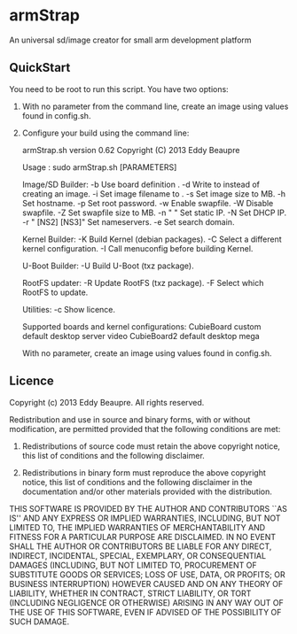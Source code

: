 armStrap
========

An universal sd/image creator for small arm development platform

QuickStart
----------

You need to be root to run this script. You have two options:

1) With no parameter from the command line, create an image using values found in config.sh.

2) Configure your build using the command line:

    armStrap.sh version 0.62
    Copyright (C) 2013 Eddy Beaupre
    
    Usage : sudo armStrap.sh [PARAMETERS]
    
    Image/SD Builder:
      -b <BOARD>              Use board definition <BOARD>.
      -d <DEVICE>             Write to <DEVICE> instead of creating an image.
      -i <FILE>               Set image filename to <FILE>.
      -s <SIZE>               Set image size to <SIZE>MB.
      -h <HOSTNAME>           Set hostname.
      -p <PASSWORD>           Set root password.
      -w <SIZE>               Enable swapfile.
      -W                      Disable swapfile.
      -Z <SIZE>               Set swapfile size to <SIZE>MB.
      -n "<IP> <MASK> <GW>"   Set static IP.
      -N                      Set DHCP IP.
      -r "<NS1> [NS2] [NS3]"  Set nameservers.
      -e <DOMAIN>             Set search domain.
    
    Kernel Builder:
      -K                      Build Kernel (debian packages).
      -C <CONFIG>             Select a different kernel configuration.
      -I                      Call menuconfig before building Kernel.
    
    U-Boot Builder:
      -U                      Build U-Boot (txz package).
    
    RootFS updater:
      -R                      Update RootFS (txz package).
      -F                      Select which RootFS to update.
    
    Utilities:
      -c                      Show licence.
    
    Supported boards and kernel configurations:
      CubieBoard              custom default desktop server video 
      CubieBoard2             default desktop mega 
    
    With no parameter, create an image using values found in config.sh.

Licence
-------
Copyright (c) 2013 Eddy Beaupre. All rights reserved.

Redistribution and use in source and binary forms, with or without modification, are permitted provided that the following conditions are met:

1. Redistributions of source code must retain the above copyright notice, this list of conditions and the following disclaimer.
 
2. Redistributions in binary form must reproduce the above copyright notice, this list of conditions and the following disclaimer in the documentation and/or other materials provided with the distribution.

THIS SOFTWARE IS PROVIDED BY THE AUTHOR AND CONTRIBUTORS ``AS IS'' AND ANY EXPRESS OR IMPLIED WARRANTIES, INCLUDING, BUT NOT LIMITED TO, THE IMPLIED WARRANTIES OF MERCHANTABILITY AND FITNESS FOR A PARTICULAR PURPOSE ARE DISCLAIMED.  IN NO EVENT SHALL THE AUTHOR OR CONTRIBUTORS BE LIABLE FOR ANY DIRECT, INDIRECT, INCIDENTAL, SPECIAL, EXEMPLARY, OR CONSEQUENTIAL DAMAGES (INCLUDING, BUT NOT LIMITED TO, PROCUREMENT OF SUBSTITUTE GOODS OR SERVICES; LOSS OF USE, DATA, OR PROFITS; OR BUSINESS INTERRUPTION) HOWEVER CAUSED AND ON ANY THEORY OF LIABILITY, WHETHER IN CONTRACT, STRICT LIABILITY, OR TORT (INCLUDING NEGLIGENCE OR OTHERWISE) ARISING IN ANY WAY OUT OF THE USE OF THIS SOFTWARE, EVEN IF ADVISED OF THE POSSIBILITY OF SUCH DAMAGE.

